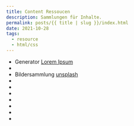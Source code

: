 ```yaml
---
title: Content Ressoucen
description: Sammlungen für Inhalte.
permalink: posts/{{ title | slug }}/index.html
date: 2021-10-28
tags:
  - resource
  - html/css
---
```


- Generator [Lorem Ipsum](https://loremipsum.de/)
- []()
- Bildersammlung [unsplash](https://unsplash.com/)
- []()
- []()
- []()
- []()
- []()
- []()
- []()
